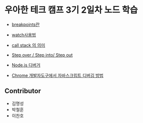 # 우아한 테크 캠프 3기 2일차 노드 학습

- [breakpoints란](NodeStudy/breakpoint란.md)
- [watch사용법](NodeStudy/watch_사용방법.md)
- [call stack 의 의미](NodeStudy/CallStack.md)
- [Step over / Step into/ Step out](NodeStudy/breakpoint란.md#step-over-step-into-step-out)

- [Node.js 디버거](NodeStudy/NodeJS_Debugger.md)
- [Chrome 개발자도구에서 자바스크립트 디버깅 방법](NodeStudy/JavaScript_Debugging_with_Chrome.md)





## Contributor

- 김명성
- 박철훈
- 이찬호

